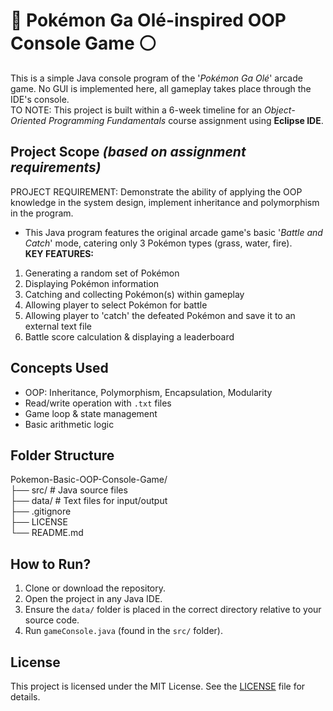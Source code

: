 # 🔴 Pokémon Ga Olé-inspired OOP Console Game ⚪
This is a simple Java console program of the '*Pokémon Ga Olé*' arcade game. No GUI is implemented here, all gameplay takes place through the IDE's console.
<br>TO NOTE: This project is built within a 6-week timeline for an *Object-Oriented Programming Fundamentals* course assignment using **Eclipse IDE**.

## Project Scope *(based on assignment requirements)*
PROJECT REQUIREMENT: Demonstrate the ability of applying the OOP knowledge in the system design, implement inheritance and polymorphism in the program.
- This Java program features the original arcade game's basic '*Battle and Catch*' mode, catering only 3 Pokémon types (grass, water, fire).
<br>**KEY FEATURES:**
1. Generating a random set of Pokémon
2. Displaying Pokémon information
3. Catching and collecting Pokémon(s) within gameplay
4. Allowing player to select Pokémon for battle
5. Allowing player to 'catch' the defeated Pokémon and save it to an external text file
6. Battle score calculation & displaying a leaderboard

## Concepts Used
- OOP: Inheritance, Polymorphism, Encapsulation, Modularity
- Read/write operation with `.txt` files
- Game loop & state management
- Basic arithmetic logic

## Folder Structure
Pokemon-Basic-OOP-Console-Game/
<br>├── src/ # Java source files
<br>├── data/ # Text files for input/output
<br>├── .gitignore
<br>├── LICENSE
<br>└── README.md

## How to Run?
1. Clone or download the repository.
2. Open the project in any Java IDE.
3. Ensure the `data/` folder is placed in the correct directory relative to your source code.
4. Run `gameConsole.java` (found in the `src/` folder).

## License
This project is licensed under the MIT License. See the [LICENSE](LICENSE) file for details.
